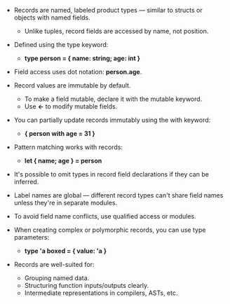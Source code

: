 - Records are named, labeled product types — similar to structs or objects with named fields.
    - Unlike tuples, record fields are accessed by name, not position.

- Defined using the type keyword:
	- **type person = { name: string; age: int }**

- Field access uses dot notation: **person.age**.

- Record values are immutable by default.
    - To make a field mutable, declare it with the mutable keyword.
    - Use **<-** to modify mutable fields.

- You can partially update records immutably using the with keyword:
	- **{ person with age = 31 }**

- Pattern matching works with records:
	- **let { name; age } = person**

- It's possible to omit types in record field declarations if they can be inferred.

- Label names are global — different record types can't share field names unless they're in separate modules.

- To avoid field name conflicts, use qualified access or modules.

- When creating complex or polymorphic records, you can use type parameters:
	- **type 'a boxed = { value: 'a }**

- Records are well-suited for:
    - Grouping named data.
    - Structuring function inputs/outputs clearly.
    - Intermediate representations in compilers, ASTs, etc.